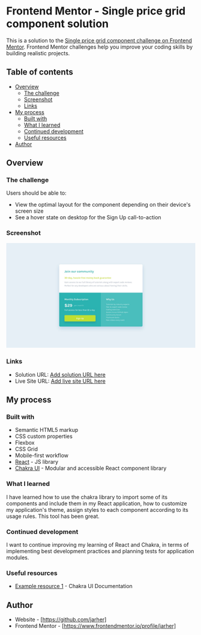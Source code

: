 # Frontend Mentor - Single price grid component solution

This is a solution to the [Single price grid component challenge on Frontend Mentor](https://www.frontendmentor.io/challenges/single-price-grid-component-5ce41129d0ff452fec5abbbc). Frontend Mentor challenges help you improve your coding skills by building realistic projects. 

## Table of contents

- [Overview](#overview)
  - [The challenge](#the-challenge)
  - [Screenshot](#screenshot)
  - [Links](#links)
- [My process](#my-process)
  - [Built with](#built-with)
  - [What I learned](#what-i-learned)
  - [Continued development](#continued-development)
  - [Useful resources](#useful-resources)
- [Author](#author)

## Overview

### The challenge

Users should be able to:

- View the optimal layout for the component depending on their device's screen size
- See a hover state on desktop for the Sign Up call-to-action

### Screenshot

![](./design/desktop-design.jpg)

### Links

- Solution URL: [Add solution URL here](https://your-solution-url.com)
- Live Site URL: [Add live site URL here](https://your-live-site-url.com)

## My process

### Built with

- Semantic HTML5 markup
- CSS custom properties
- Flexbox
- CSS Grid
- Mobile-first workflow
- [React](https://reactjs.org/) - JS library
- [Chakra UI](https://v2.chakra-ui.com/) - Modular and accessible React component library

### What I learned

I have learned how to use the chakra library to import some of its components and include them in my React application, how to customize my application's theme, assign styles to each component according to its usage rules. This tool has been great.

### Continued development

I want to continue improving my learning of React and Chakra, in terms of implementing best development practices and planning tests for application modules.

### Useful resources

- [Example resource 1](https://v2.chakra-ui.com/getting-started) - Chakra UI Documentation 

## Author

- Website - [https://github.com/jarher]
- Frontend Mentor - [https://www.frontendmentor.io/profile/jarher]


